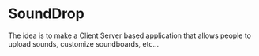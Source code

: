 # SoundDrop
The idea is to make a Client Server based application that allows people to upload sounds, customize soundboards, etc...
